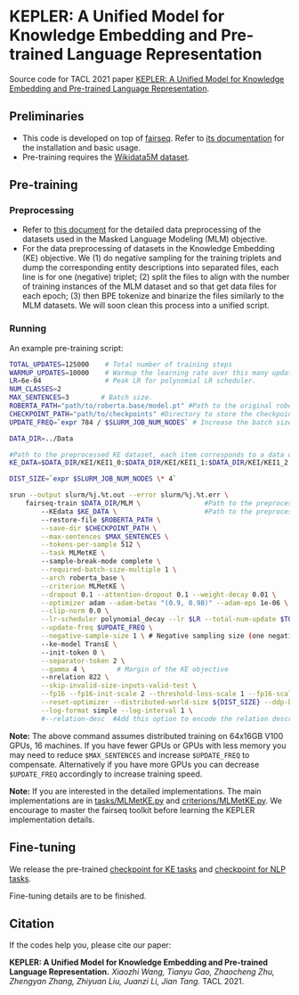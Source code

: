 # KEPLER: A Unified Model for Knowledge Embedding and Pre-trained Language Representation

Source code for TACL 2021 paper [KEPLER: A Unified Model for Knowledge Embedding and Pre-trained Language Representation](https://bakser.github.io/files/TACL-KEPLER/KEPLER.pdf).

## Preliminaries

- This code is developed on top of [fairseq](https://github.com/pytorch/fairseq). Refer to [its documentation](/fairseqREADME.md) for the installation and basic usage.
- Pre-training requires the [Wikidata5M dataset](https://bakser.github.io/files/TACL-KEPLER/KEPLER.pdf).

## Pre-training

### Preprocessing

- Refer to [this document](examples/roberta/README.pretraining.md) for the detailed data preprocessing of the datasets used in the Masked Language Modeling (MLM) objective.
- For the data preprocessing of datasets in the Knowledge Embedding (KE) objective. We (1) do negative sampling for the training triplets and dump the corresponding entity descriptions into separated files, each line is for one (negative) triplet; (2) split the files to align with the number of training instances of the MLM dataset and so that get data files for each epoch; (3) then BPE tokenize and binarize the files similarly to the MLM datasets. We will soon clean this process into a unified script.

### Running

An example pre-training script:

```bash
TOTAL_UPDATES=125000    # Total number of training steps
WARMUP_UPDATES=10000    # Warmup the learning rate over this many updates
LR=6e-04                # Peak LR for polynomial LR scheduler.
NUM_CLASSES=2
MAX_SENTENCES=3        # Batch size.
ROBERTA_PATH="path/to/roberta.base/model.pt" #Path to the original roberta model
CHECKPOINT_PATH="path/to/checkpoints" #Directory to store the checkpoints
UPDATE_FREQ=`expr 784 / $SLURM_JOB_NUM_NODES` # Increase the batch size

DATA_DIR=../Data

#Path to the preprocessed KE dataset, each item corresponds to a data directory for one epoch
KE_DATA=$DATA_DIR/KEI/KEI1_0:$DATA_DIR/KEI/KEI1_1:$DATA_DIR/KEI/KEI1_2:$DATA_DIR/KEI/KEI1_3:$DATA_DIR/KEI/KEI3_0:$DATA_DIR/KEI/KEI3_1:$DATA_DIR/KEI/KEI3_2:$DATA_DIR/KEI/KEI3_3:$DATA_DIR/KEI/KEI5_0:$DATA_DIR/KEI/KEI5_1:$DATA_DIR/KEI/KEI5_2:$DATA_DIR/KEI/KEI5_3:$DATA_DIR/KEI/KEI7_0:$DATA_DIR/KEI/KEI7_1:$DATA_DIR/KEI/KEI7_2:$DATA_DIR/KEI/KEI7_3:$DATA_DIR/KEI/KEI9_0:$DATA_DIR/KEI/KEI9_1:$DATA_DIR/KEI/KEI9_2:$DATA_DIR/KEI/KEI9_3:

DIST_SIZE=`expr $SLURM_JOB_NUM_NODES \* 4`

srun --output slurm/%j.%t.out --error slurm/%j.%t.err \
    fairseq-train $DATA_DIR/MLM \                #Path to the preprocessed MLM datasets
        --KEdata $KE_DATA \                      #Path to the preprocessed KE datasets
        --restore-file $ROBERTA_PATH \
        --save-dir $CHECKPOINT_PATH \
        --max-sentences $MAX_SENTENCES \
        --tokens-per-sample 512 \
        --task MLMetKE \                     
        --sample-break-mode complete \
        --required-batch-size-multiple 1 \
        --arch roberta_base \
        --criterion MLMetKE \
        --dropout 0.1 --attention-dropout 0.1 --weight-decay 0.01 \
        --optimizer adam --adam-betas "(0.9, 0.98)" --adam-eps 1e-06 \
        --clip-norm 0.0 \
        --lr-scheduler polynomial_decay --lr $LR --total-num-update $TOTAL_UPDATES --warmup-updates $WARMUP_UPDATES \
        --update-freq $UPDATE_FREQ \
        --negative-sample-size 1 \ # Negative sampling size (one negative head and one negative tail)
        --ke-model TransE \ 
        --init-token 0 \
        --separator-token 2 \
        --gamma 4 \        # Margin of the KE objective
        --nrelation 822 \
        --skip-invalid-size-inputs-valid-test \
        --fp16 --fp16-init-scale 2 --threshold-loss-scale 1 --fp16-scale-window 128 \
        --reset-optimizer --distributed-world-size ${DIST_SIZE} --ddp-backend no_c10d --distributed-port 23456 \
        --log-format simple --log-interval 1 \
        #--relation-desc  #Add this option to encode the relation descriptions as relation embeddings (KEPLER-Rel in the paper)

```

**Note:** The above command assumes distributed training on 64x16GB V100 GPUs, 16 machines. If you have fewer GPUs or GPUs with less memory you may need to reduce `$MAX_SENTENCES` and increase `$UPDATE_FREQ` to compensate. Alternatively if you have more GPUs you can decrease `$UPDATE_FREQ` accordingly to increase training speed.

**Note:** If you are interested in the detailed implementations. The main implementations are in [tasks/MLMetKE.py](fairseq/tasks/MLMetKE.py) and [criterions/MLMetKE.py](fairseq/criterions/MLMetKE.py). We encourage to master the fairseq toolkit before learning the KEPLER implementation details.

## Fine-tuning

We release the pre-trained [checkpoint for KE tasks](https://cloud.tsinghua.edu.cn/f/749183d2541c43a08568/?dl=1) and [checkpoint for NLP tasks](). 

Fine-tuning details are to be finished.

## Citation

If the codes help you, please cite our paper:

**KEPLER: A Unified Model for Knowledge Embedding and Pre-trained Language Representation.** *Xiaozhi Wang, Tianyu Gao, Zhaocheng Zhu, Zhengyan Zhang, Zhiyuan Liu, Juanzi Li, Jian Tang.* TACL 2021.